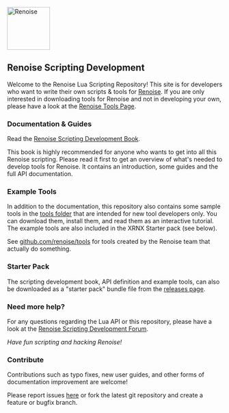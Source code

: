 <img src="https://www.renoise.com/images/renoise_logo.png" alt="Renoise" height="100"/>

## Renoise Scripting Development

Welcome to the Renoise Lua Scripting Repository! This site is for developers who want to write their own scripts & tools for [Renoise](http://www.renoise.com/). If you are only interested in downloading tools for Renoise and not in developing your own, please have a look at the [Renoise Tools Page](http://renoise.com/tools).

### Documentation & Guides

Read the [Renoise Scripting Development Book](https://renoise.github.io/xrnx).

This book is highly recommended for anyone who wants to get into all this Renoise scripting. Please read it first to get an overview of what's needed to develop tools for Renoise. It contains an introduction, some guides and the full API documentation.

### Example Tools

In addition to the documentation, this repository also contains some sample tools in the [tools folder](./tools) that are intended for new tool developers only. You can download them, install them, and read them as an interactive tutorial. The example tools are also included in the XRNX Starter pack (see below).

See [github.com/renoise/tools](https://github.com/renoise/tools) for tools created by the Renoise team that actually do something. 

### Starter Pack

The scripting development book, API definition and example tools, can also be downloaded as a "starter pack" bundle file from the [releases page](https://github.com/renoise/xrnx/releases).

### Need more help?

For any questions regarding the Lua API or this repository, please have a look at the [Renoise Scripting Development Forum](https://forum.renoise.com/c/renoise-tool-development).

*Have fun scripting and hacking Renoise!*

### Contribute

Contributions such as typo fixes, new user guides, and other forms of documentation improvement are welcome!

Please report issues [here](https://github.com/renoise/xrnx/issues) or fork the latest git repository and create a feature or bugfix branch.
